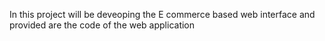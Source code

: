 In this project will be deveoping the E commerce based web interface and provided are the code of the web application 
